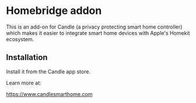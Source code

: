 # Homebridge addon

This is an add-on for Candle (a privacy protecting smart home controller) which makes it easier to integrate smart home devices with Apple's Homekit ecosystem.

## Installation

Install it from the Candle app store.

Learn more at:

https://www.candlesmarthome.com
